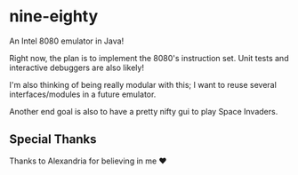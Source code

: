# nine-eighty
An Intel 8080 emulator in Java!

Right now, the plan is to implement the 8080's instruction set. Unit tests and interactive debuggers are also likely!

I'm also thinking of being really modular with this; I want to reuse several interfaces/modules in a future emulator.

Another end goal is also to have a pretty nifty gui to play Space Invaders.

## Special Thanks
Thanks to Alexandria for believing in me ❤️
